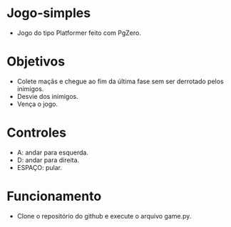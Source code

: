 # Jogo-simples
- Jogo do tipo Platformer feito com PgZero.  

# Objetivos
- Colete maçãs e chegue ao fim da última fase sem ser derrotado pelos inimigos.  
- Desvie dos inimigos.  
- Vença o jogo.  

# Controles
- A: andar para esquerda.  
- D: andar para direita.  
- ESPAÇO: pular.  

# Funcionamento
- Clone o repositório do github e execute o arquivo game.py.  

